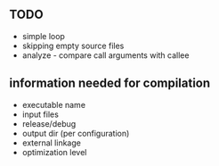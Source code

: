 ## TODO
* simple loop 
* skipping empty source files
* analyze - compare call arguments with callee

## information needed for compilation
* executable name
* input files
* release/debug
* output dir (per configuration)
* external linkage
* optimization level

